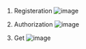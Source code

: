 1. Registeration
![image](https://github.com/user-attachments/assets/abebf159-2b6f-4774-9329-3e15e23e7b2b)

2. Authorization
![image](https://github.com/user-attachments/assets/c246a219-9844-4df3-af04-e7ee5a5516cd)

3. Get
![image](https://github.com/user-attachments/assets/f7e6e342-92bc-4d9f-9833-c721953dfd71)
